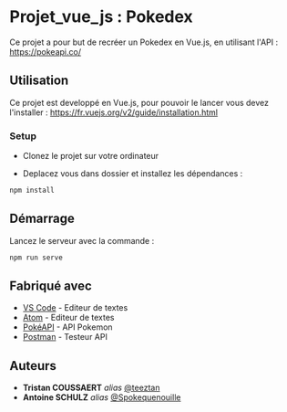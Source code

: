 # Projet_vue_js : Pokedex

Ce projet a pour but de recréer un Pokedex en Vue.js, en utilisant l'API : https://pokeapi.co/

## Utilisation

Ce projet est developpé en Vue.js, pour pouvoir le lancer vous devez l'installer : https://fr.vuejs.org/v2/guide/installation.html

### Setup 

- Clonez le projet sur votre ordinateur

- Deplacez vous dans dossier et installez les dépendances : 
```bash
npm install
```

## Démarrage

Lancez le serveur avec la commande  :
```bash
npm run serve
```


## Fabriqué avec

* [VS Code](https://code.visualstudio.com) - Editeur de textes
* [Atom](https://atom.io) - Editeur de textes
* [PokéAPI](https://pokeapi.co) - API Pokemon
* [Postman](https://postman.com) - Testeur API

## Auteurs
* **Tristan COUSSAERT** _alias_ [@teeztan](https://github.com/teeztan)
* **Antoine SCHULZ**  _alias_ [@Spokequenouille](https://github.com/Spokequenouille)



